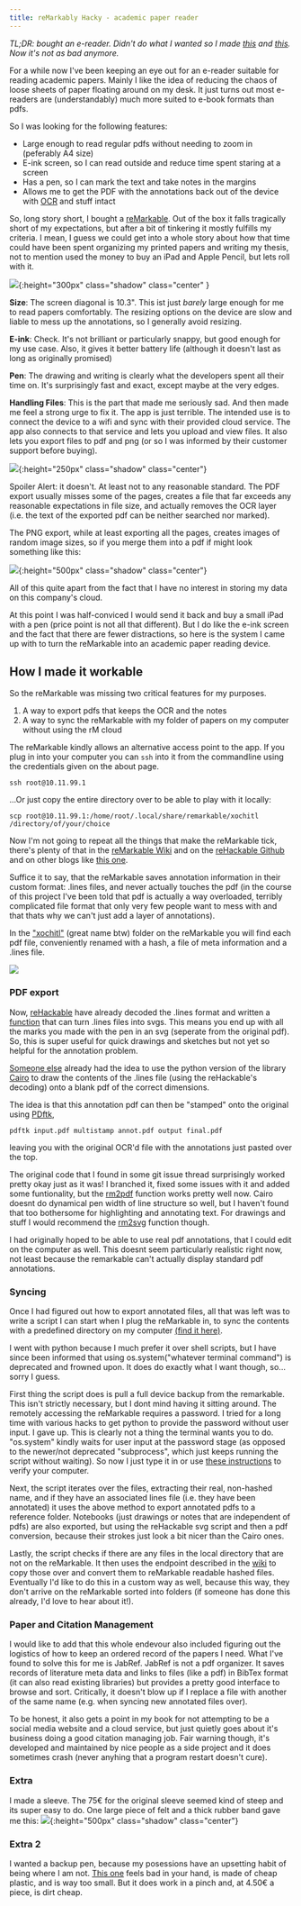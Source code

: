 ```yaml
---
title: reMarkably Hacky - academic paper reader
---
```


*TL;DR: bought an e-reader. Didn't do what I wanted so I made [this](https://github.com/lschwetlick/maxio/tree/master/tools) and [this](https://github.com/lschwetlick/rMsync). Now it's not as bad anymore.*

For a while now I've been keeping an eye out for an e-reader suitable for reading academic papers. 
Mainly I like the idea of reducing the chaos of loose sheets of paper floating around on my desk.
It just turns out most e-readers are (understandably) much more suited to e-book formats than pdfs. 

So I was looking for the following features:
- Large enough to read regular pdfs without needing to zoom in (peferably A4 size)
- E-ink screen, so I can read outside and reduce time spent staring at a screen
- Has a pen, so I can mark the text and take notes in the margins
- Allows me to get the PDF with the annotations back out of the device with [OCR](https://en.wikipedia.org/wiki/Optical_character_recognition) and stuff intact

So, long story short, I bought a [reMarkable](https://www.remarkable.com). Out of the box it falls tragically short of my expectations, but after a bit of tinkering it mostly fulfills my criteria. I mean, I guess we could get into a whole story about how that time could have been spent organizing my printed papers and writing my thesis, not to mention used the money to buy an iPad and Apple Pencil, but lets roll with it.

![]({{site.blog_url}}/resources/images/blog2/rM.jpg){:height="300px" class="shadow" class="center" }

**Size**: The screen diagonal is 10.3". This ist just *barely* large enough for me to read papers comfortably. The resizing options on the device are slow and liable to mess up the annotations, so I generally avoid resizing.

**E-ink**: Check. It's not brilliant or particularly snappy, but good enough for my use case. Also, it gives it better battery life (although it doesn't last as long as originally promised)

**Pen**: The drawing and writing is clearly what the developers spent all their time on. It's surprisingly fast and exact, except maybe at the very edges.

**Handling Files**: This is the part that made me seriously sad. And then made me feel a strong urge to fix it.
The app is just terrible. 
The intended use is to connect the device to a wifi and sync with their provided cloud service. The app also connects to that service and lets you upload and view files. It also lets you export files to pdf and png (or so I was informed by their customer support before buying).

![]({{site.blog_url}}/resources/images/blog2/rMSupport.png){:height="250px" class="shadow" class="center"}

Spoiler Alert: it doesn't. At least not to any reasonable standard. The PDF export usually misses some of the pages, creates a file that far exceeds any reasonable expectations in file size, and actually removes the OCR layer (i.e. the text of the exported pdf can be neither searched nor marked). 

The PNG export, while at least exporting all the pages, creates images of random image sizes, so if you merge them into a pdf if might look something like this:

![]({{site.blog_url}}/resources/images/blog2/pngsizes.png){:height="500px" class="shadow" class="center"}

All of this quite apart from the fact that I have no interest in storing my data on this company's cloud.

At this point I was half-conviced I would send it back and buy a small iPad with a pen (price point is not all that different). But I do like the e-ink screen and the fact that there are fewer distractions,  so here is the system I came up with to turn the reMarkable into an academic paper reading device.

## How I made it workable

So the reMarkable was missing two critical features for my purposes.

1. A way to export pdfs that keeps the OCR and the notes
2. A way to sync the reMarkable with my folder of papers on my computer without using the rM cloud

The reMarkable kindly allows an alternative access point to the app. If you plug in into your computer you can `ssh` into it from the commandline using the credentials given on the about page.

```
ssh root@10.11.99.1
```

...Or just copy the entire directory over to be able to play with it locally:

```
scp root@10.11.99.1:/home/root/.local/share/remarkable/xochitl /directory/of/your/choice
```

Now I'm not going to repeat all the things that make the reMarkable tick, there's plenty of that in the [reMarkable Wiki](http://remarkablewiki.com/) and on the [reHackable Github](https://github.com/reHackable) and on other blogs like [this one](http://blog.lucafluri.ch/2017-11-21/customizing-remarkableTablet).

Suffice it to say, that the reMarkable saves annotation information in their custom format: .lines files, and never actually touches the pdf (in the course of this project I've been told that pdf is actually a way overloaded, terribly complicated file format that only very few people want to mess with and that thats why we can't just add a layer of annotations). 

In the ["xochitl"](https://dragly.org/2017/12/01/developing-for-the-remarkable/index.html) (great name btw) folder on the reMarkable you will find each pdf file, conveniently renamed with a hash, a file of meta information and a .lines file.

![]({{site.blog_url}}/resources/images/blog2/rMFilestructure.png) 

### PDF export

Now, [reHackable](https://github.com/reHackable) have already decoded the .lines format and written a [function](https://github.com/reHackable/maxio/tree/master/tools) that can turn .lines files into svgs. This means you end up with all the marks you made with the pen in an svg (seperate from the original pdf). So, this is super useful for quick drawings and sketches but not yet so helpful for the annotation problem.

[Someone else](https://github.com/phil777/maxio) already had the idea to use the python version of the library [Cairo](https://cairographics.org/pycairo/) to draw the contents of the .lines file (using the reHackable's decoding) onto a blank pdf of the correct dimensions.

The idea is that this annotation pdf can then be "stamped" onto the original using [PDftk](https://www.pdflabs.com/tools/pdftk-the-pdf-toolkit/),

```
pdftk input.pdf multistamp annot.pdf output final.pdf 
```

leaving you with the original OCR'd file with the annotations just pasted over the top.

The original code that I found in some git issue thread surprisingly worked pretty okay just as it was!
I branched  it, fixed some issues with it and added some funtionality, but the [rm2pdf](https://github.com/lschwetlick/maxio/tree/master/tools) function works pretty well now. Cairo doesnt do dynamical pen width of line structure so well, but I haven't found that too bothersome for highlighting and annotating text.
For drawings and stuff I would recommend the [rm2svg](https://github.com/lschwetlick/maxio/tree/master/tools) function though.

I had originally hoped to be able to use real pdf annotations, that I could edit on the computer as well. This doesnt seem particularly realistic right now, not least because the remarkable can't actually display standard pdf annotations. 

### Syncing

Once I had figured out how to export annotated files, all that was left was to write a script I can start when I plug the reMarkable in, to sync the contents with a predefined directory on my computer  [(find it here)](https://github.com/lschwetlick/rMsync). 

I went with python because I much prefer it over shell scripts, but I have since been informed that using os.system("whatever terminal command") is deprecated and frowned upon. It does do exactly what I want though, so... sorry I guess.

First thing the script does is pull a full device backup from the remarkable. This isn't strictly necessary, but I dont mind having it sitting around. 
The remotely accessing the reMarkable requires a password. I tried for a long time with various hacks to get python to provide the password without user input. I gave up. This is clearly not a thing the terminal wants you to do. 
"os.system" kindly waits for user input at the password stage (as opposed to the newer/not deprecated "subprocess", which just keeps running the script without waiting). So now I just type it in or use [these instructions](http://remarkablewiki.com/tech/ssh) to verify your computer.

Next, the script iterates over the files, extracting their real, non-hashed name, and if they have an associated lines file (i.e. they have been annotated) it uses the above method to export annotated pdfs to a reference folder.
Notebooks (just drawings or notes that are independent of pdfs) are also exported, but using the reHackable svg script and then a pdf conversion, because their strokes just look a bit nicer than the Cairo ones.

Lastly, the script checks if there are any files in the local directory that are not on the reMarkable. It then uses the endpoint described in the [wiki](http://remarkablewiki.com/tips/client) to copy those over and convert them to reMarkable readable hashed files. 
Eventually I'd like to do this in a custom way as well, because this way, they don't arrive on the reMarkable sorted into folders (if someone has done this already, I'd love to hear about it!).


### Paper and Citation Management
I would like to add that this whole endevour also included figuring out the logistics of how to keep an ordered record of the papers I need.
What I've found to solve this for me is JabRef. JabRef is not a pdf organizer. It saves records of literature meta data and links to files (like a pdf) in BibTex format (it can also read existing libraries) but provides a pretty good interface to browse and sort.
Critically, it doesn't blow up if I replace a file with another of the same name (e.g. when syncing new annotated files over).

To be honest, it also gets a point in my book for not attempting to be a social media website and a cloud service, but just quietly goes about it's business doing a good citation managing job.
Fair warning though, it's developed and maintained by nice people as a side project and it does sometimes crash (never anyhing that a program restart doesn't cure).

### Extra

I made a sleeve. The 75€ for the original sleeve seemed kind of steep and its super easy to do. One large piece of felt and a thick rubber band gave me this:
![]({{site.blog_url}}/resources/images/blog2/sleeve.jpg){:height="500px" class="shadow"  class="center"}

### Extra 2
I wanted a backup pen, because my posessions have an upsetting habit of being where I am not. 
[This one](https://www.amazon.de/gp/product/B06Y3F5W87/ref=oh_aui_detailpage_o03_s00?ie=UTF8&psc=1) feels bad in your hand, is made of cheap plastic, and is way too small. But it does work in a pinch and, at 4.50€ a piece, is dirt cheap.